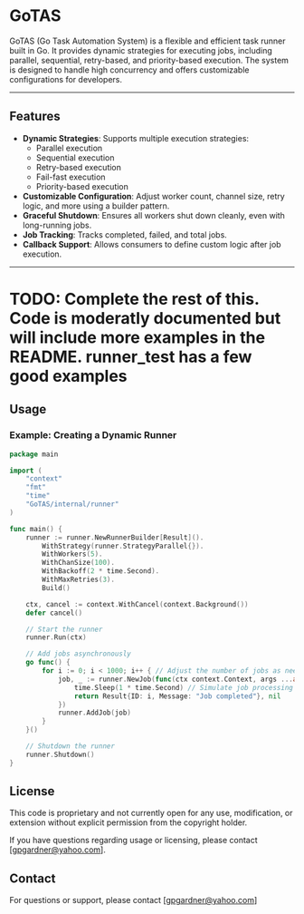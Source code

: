 # GoTAS

GoTAS (Go Task Automation System) is a flexible and efficient task runner built in Go. It provides dynamic strategies for executing jobs, including parallel, sequential, retry-based, and priority-based execution. The system is designed to handle high concurrency and offers customizable configurations for developers.

---

## Features

- **Dynamic Strategies**: Supports multiple execution strategies:
  - Parallel execution
  - Sequential execution
  - Retry-based execution
  - Fail-fast execution
  - Priority-based execution
- **Customizable Configuration**: Adjust worker count, channel size, retry logic, and more using a builder pattern.
- **Graceful Shutdown**: Ensures all workers shut down cleanly, even with long-running jobs.
- **Job Tracking**: Tracks completed, failed, and total jobs.
- **Callback Support**: Allows consumers to define custom logic after job execution.

---

# TODO: Complete the rest of this. Code is moderatly documented but will include more examples in the README. runner_test has a few good examples

## Usage
### Example: Creating a Dynamic Runner
```go
package main

import (
    "context"
    "fmt"
    "time"
    "GoTAS/internal/runner"
)

func main() {
    runner := runner.NewRunnerBuilder[Result]().
        WithStrategy(runner.StrategyParallel{}).
        WithWorkers(5).
        WithChanSize(100).
        WithBackoff(2 * time.Second).
        WithMaxRetries(3).
        Build()

    ctx, cancel := context.WithCancel(context.Background())
    defer cancel()

    // Start the runner
    runner.Run(ctx)

    // Add jobs asynchronously
    go func() {
        for i := 0; i < 1000; i++ { // Adjust the number of jobs as needed
            job, _ := runner.NewJob(func(ctx context.Context, args ...any) (Result, error) {
                time.Sleep(1 * time.Second) // Simulate job processing
                return Result{ID: i, Message: "Job completed"}, nil
            })
            runner.AddJob(job)
        }
    }()

    // Shutdown the runner
    runner.Shutdown()
}
```

## License

This code is proprietary and not currently open for any use, modification, or extension without explicit permission from the copyright holder. 

If you have questions regarding usage or licensing, please contact [gpgardner@yahoo.com].

## Contact
For questions or support, please contact [gpgardner@yahoo.com]